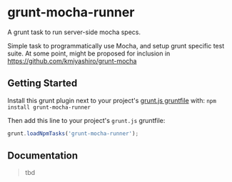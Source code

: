 # grunt-mocha-runner

A grunt task to run server-side mocha specs.

Simple task to programmatically use Mocha, and setup grunt specific test suite.
At some point, might be proposed for inclusion in
https://github.com/kmiyashiro/grunt-mocha

## Getting Started

Install this grunt plugin next to your project's [grunt.js
gruntfile][getting_started] with: `npm install grunt-mocha-runner`

Then add this line to your project's `grunt.js` gruntfile:

```javascript
grunt.loadNpmTasks('grunt-mocha-runner');
```

[grunt]: https://github.com/cowboy/grunt
[getting_started]: https://github.com/cowboy/grunt/blob/master/docs/getting_started.md

## Documentation

> tbd

